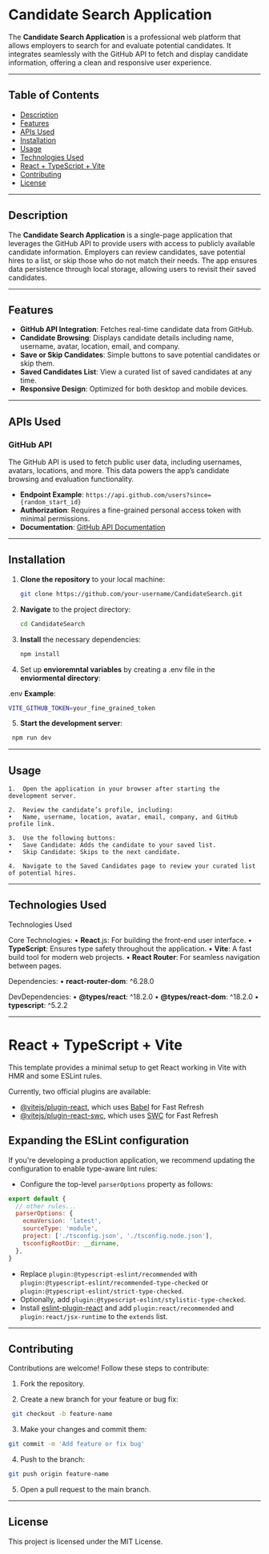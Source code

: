 # Candidate Search Application

The **Candidate Search Application** is a professional web platform that allows employers to search for and evaluate potential candidates. It integrates seamlessly with the GitHub API to fetch and display candidate information, offering a clean and responsive user experience.

---

## Table of Contents
- [Description](#description)
- [Features](#features)
- [APIs Used](#apis-used)
- [Installation](#installation)
- [Usage](#usage)
- [Technologies Used](#technologies-used)
- [React + TypeScript + Vite](#react--typescript--vite)
- [Contributing](#contributing)
- [License](#license)

---

## Description

The **Candidate Search Application** is a single-page application that leverages the GitHub API to provide users with access to publicly available candidate information. Employers can review candidates, save potential hires to a list, or skip those who do not match their needs. The app ensures data persistence through local storage, allowing users to revisit their saved candidates.

---

## Features

- **GitHub API Integration**: Fetches real-time candidate data from GitHub.
- **Candidate Browsing**: Displays candidate details including name, username, avatar, location, email, and company.
- **Save or Skip Candidates**: Simple buttons to save potential candidates or skip them.
- **Saved Candidates List**: View a curated list of saved candidates at any time.
- **Responsive Design**: Optimized for both desktop and mobile devices.

---

## APIs Used

### GitHub API
The GitHub API is used to fetch public user data, including usernames, avatars, locations, and more. This data powers the app’s candidate browsing and evaluation functionality.

- **Endpoint Example**: `https://api.github.com/users?since={random_start_id}`
- **Authorization**: Requires a fine-grained personal access token with minimal permissions.
- **Documentation**: [GitHub API Documentation](https://docs.github.com/en/rest)

---

## Installation

1. **Clone the repository** to your local machine:
   ```bash
   git clone https://github.com/your-username/CandidateSearch.git


2. **Navigate** to the project directory:
   ```bash
   cd CandidateSearch


3. **Install** the necessary dependencies:
   ```bash
   npm install
   ```

4. Set up **envioremntal variables** by creating a .env file in the **enviormental directory**:

.env **Example**:
   ```bash
   VITE_GITHUB_TOKEN=your_fine_grained_token
   ```

5. **Start the development server**:
  ```bash
   npm run dev
   ```

---

## Usage

	1.	Open the application in your browser after starting the development server.

	2.	Review the candidate’s profile, including:
	•	Name, username, location, avatar, email, company, and GitHub profile link.

	3.	Use the following buttons:
	•	Save Candidate: Adds the candidate to your saved list.
	•	Skip Candidate: Skips to the next candidate.

	4.	Navigate to the Saved Candidates page to review your curated list of potential hires.

---

## Technologies Used

Technologies Used

Core Technologies:
	• **React**.js: For building the front-end user interface.
	• **TypeScript**: Ensures type safety throughout the application.
	• **Vite**: A fast build tool for modern web projects.
	• **React Router**: For seamless navigation between pages.

Dependencies:
	•	**react-router-dom**: ^6.28.0

DevDependencies:
	•	**@types/react**: ^18.2.0
	•	**@types/react-dom**: ^18.2.0
	•	**typescript**: ^5.2.2

---

# React + TypeScript + Vite

This template provides a minimal setup to get React working in Vite with HMR and some ESLint rules.

Currently, two official plugins are available:

* [@vitejs/plugin-react](https://github.com/vitejs/vite-plugin-react/blob/main/packages/plugin-react/README.md), which uses [Babel](https://babeljs.io/) for Fast Refresh
* [@vitejs/plugin-react-swc](https://github.com/vitejs/vite-plugin-react-swc), which uses [SWC](https://swc.rs/) for Fast Refresh

## Expanding the ESLint configuration

If you're developing a production application, we recommend updating the configuration to enable type-aware lint rules:

* Configure the top-level `parserOptions` property as follows:

```js
export default {
  // other rules...
  parserOptions: {
    ecmaVersion: 'latest',
    sourceType: 'module',
    project: ['./tsconfig.json', './tsconfig.node.json'],
    tsconfigRootDir: __dirname,
  },
}
```

* Replace `plugin:@typescript-eslint/recommended` with `plugin:@typescript-eslint/recommended-type-checked` or `plugin:@typescript-eslint/strict-type-checked`.
* Optionally, add `plugin:@typescript-eslint/stylistic-type-checked`.
* Install [eslint-plugin-react](https://github.com/jsx-eslint/eslint-plugin-react) and add `plugin:react/recommended` and `plugin:react/jsx-runtime` to the `extends` list.

---

## Contributing

Contributions are welcome! Follow these steps to contribute:

  1.	Fork the repository.

  2.	Create a new branch for your feature or bug fix:
  ```bash
   git checkout -b feature-name
   ```

  3.	Make your changes and commit them:
  ```bash
  git commit -m 'Add feature or fix bug'
  ```

  4. Push to the branch:
   ```bash
  git push origin feature-name
  ```

  5. Open a pull request to the main branch.

---

## License

This project is licensed under the MIT License.
